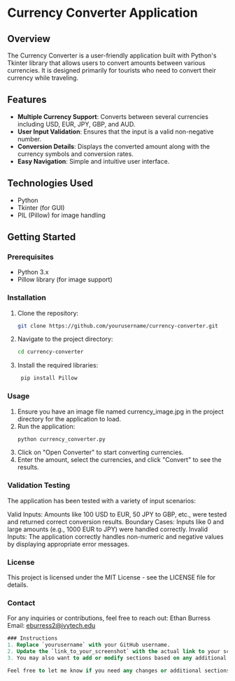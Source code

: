 # Currency Converter Application

## Overview
The Currency Converter is a user-friendly application built with Python's Tkinter library that allows users to convert amounts between various currencies. It is designed primarily for tourists who need to convert their currency while traveling.

## Features
- **Multiple Currency Support**: Converts between several currencies including USD, EUR, JPY, GBP, and AUD.
- **User Input Validation**: Ensures that the input is a valid non-negative number.
- **Conversion Details**: Displays the converted amount along with the currency symbols and conversion rates.
- **Easy Navigation**: Simple and intuitive user interface.

## Technologies Used
- Python
- Tkinter (for GUI)
- PIL (Pillow) for image handling

## Getting Started

### Prerequisites
- Python 3.x
- Pillow library (for image support)

### Installation
1. Clone the repository:
   ```bash
   git clone https://github.com/yourusername/currency-converter.git
2. Navigate to the project directory:
   ```bash
   cd currency-converter
4. Install the required libraries:
   ```bash
    pip install Pillow

### Usage
1. Ensure you have an image file named currency_image.jpg in the project directory for the application to load.
2. Run the application:
   ```bash
   python currency_converter.py
3. Click on "Open Converter" to start converting currencies.
4. Enter the amount, select the currencies, and click "Convert" to see the results.

### Validation Testing
The application has been tested with a variety of input scenarios:

Valid Inputs: Amounts like 100 USD to EUR, 50 JPY to GBP, etc., were tested and returned correct conversion results.
Boundary Cases: Inputs like 0 and large amounts (e.g., 1000 EUR to JPY) were handled correctly.
Invalid Inputs: The application correctly handles non-numeric and negative values by displaying appropriate error messages.

### License
This project is licensed under the MIT License - see the LICENSE file for details.

### Contact
For any inquiries or contributions, feel free to reach out:
Ethan Burress
Email: eburress2@ivytech.edu

```sql
### Instructions
1. Replace `yourusername` with your GitHub username.
2. Update the `link_to_your_screenshot` with the actual link to your screenshot image hosted somewhere (like GitHub itself or any image hosting service).
3. You may also want to add or modify sections based on any additional features or functionalities your application has.

Feel free to let me know if you need any changes or additional sections!
